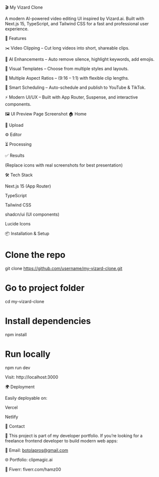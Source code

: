 🎬 My Vizard Clone

A modern AI-powered video editing UI inspired by Vizard.ai. Built with Next.js 15, TypeScript, and Tailwind CSS for a fast and professional user experience.

🚀 Features

✂️ Video Clipping – Cut long videos into short, shareable clips.

🤖 AI Enhancements – Auto remove silence, highlight keywords, add emojis.

🎨 Visual Templates – Choose from multiple styles and layouts.

📐 Multiple Aspect Ratios – (9:16 – 1:1) with flexible clip lengths.

📅 Smart Scheduling – Auto-schedule and publish to YouTube & TikTok.

⚡ Modern UI/UX – Built with App Router, Suspense, and interactive components.

🖼️ UI Preview
Page	Screenshot
🏠 Home	

🎥 Upload	

⚙️ Editor	

⏳ Processing	

✅ Results	

(Replace icons with real screenshots for best presentation)

🛠️ Tech Stack

Next.js 15 (App Router)

TypeScript

Tailwind CSS

shadcn/ui (UI components)

Lucide Icons

📦 Installation & Setup
# Clone the repo
git clone https://github.com/username/my-vizard-clone.git

# Go to project folder
cd my-vizard-clone

# Install dependencies
npm install

# Run locally
npm run dev


Visit: http://localhost:3000

🌍 Deployment

Easily deployable on:

Vercel

Netlify

📧 Contact

💼 This project is part of my developer portfolio.
If you’re looking for a freelance frontend developer to build modern web apps:

📩 Email: botolapros@gmail.com

🌐 Portfolio: clipmagic.ai

💼 Fiverr: fiverr.com/hamz00
